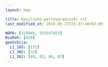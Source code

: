 ```yaml
---
layout: map

title: Koviljsko-petrovaradinski rit
last_modified_at: 2018-05-23T23:37:48+02:00

WDPA: [328848, 555547953]
BioRaS: [420]
geoSrbija:
  L1_183: [132]
  L1_302: [32]
  L1_362: [49, 85, 86, 87]
---
```

